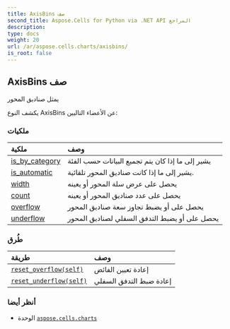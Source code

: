 ```yaml
---
title: AxisBins صف
second_title: Aspose.Cells for Python via .NET API المراجع
description:
type: docs
weight: 20
url: /ar/aspose.cells.charts/axisbins/
is_root: false
---
```

##  AxisBins صف
يمثل صناديق المحور



يكشف النوع AxisBins عن الأعضاء التاليين:

###  ملكيات
| ملكية| وصف|
| :- | :- |
| [is_by_category](/cells/python-net/ar/aspose.cells.charts/axisbins/is_by_category) | يشير إلى ما إذا كان يتم تجميع البيانات حسب الفئة|
| [is_automatic](/cells/python-net/ar/aspose.cells.charts/axisbins/is_automatic) | يشير إلى ما إذا كانت صناديق المحور تلقائية.|
| [width](/cells/python-net/ar/aspose.cells.charts/axisbins/width) | يحصل على عرض سلة المحور أو يعينه|
| [count](/cells/python-net/ar/aspose.cells.charts/axisbins/count) | يحصل على عدد صناديق المحور أو يعينه|
| [overflow](/cells/python-net/ar/aspose.cells.charts/axisbins/overflow) | يحصل على أو يضبط تجاوز سعة صناديق المحور|
| [underflow](/cells/python-net/ar/aspose.cells.charts/axisbins/underflow) | يحصل على أو يضبط التدفق السفلي لصناديق المحور|


###  طُرق
| طريقة| وصف|
| :- | :- |
| [`reset_overflow(self)`](/cells/python-net/ar/aspose.cells.charts/axisbins/reset_overflow/#) | إعادة تعيين الفائض|
| [`reset_underflow(self)`](/cells/python-net/ar/aspose.cells.charts/axisbins/reset_underflow/#) | إعادة ضبط التدفق السفلي|



###  أنظر أيضا
* الوحدة [`aspose.cells.charts`](..)
